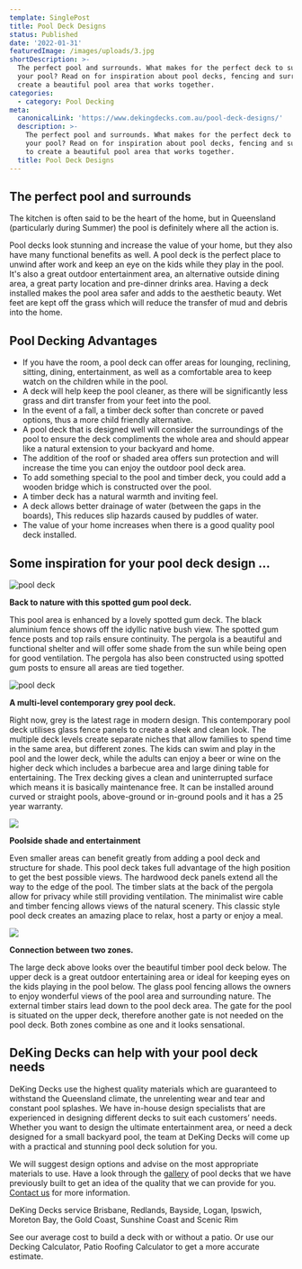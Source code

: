 ```yaml
---
template: SinglePost
title: Pool Deck Designs
status: Published
date: '2022-01-31'
featuredImage: /images/uploads/3.jpg
shortDescription: >-
  The perfect pool and surrounds. What makes for the perfect deck to surround
  your pool? Read on for inspiration about pool decks, fencing and surrounds to
  create a beautiful pool area that works together.
categories:
  - category: Pool Decking
meta:
  canonicalLink: 'https://www.dekingdecks.com.au/pool-deck-designs/'
  description: >-
    The perfect pool and surrounds. What makes for the perfect deck to surround
    your pool? Read on for inspiration about pool decks, fencing and surrounds
    to create a beautiful pool area that works together.
  title: Pool Deck Designs
---
```

## The perfect pool and surrounds

The kitchen is often said to be the heart of the home, but in Queensland (particularly during Summer) the pool is definitely where all the action is.

Pool decks look stunning and increase the value of your home, but they also have many functional benefits as well. A pool deck is the perfect place to unwind after work and keep an eye on the kids while they play in the pool. It's also a great outdoor entertainment area, an alternative outside dining area, a great party location and pre-dinner drinks area. Having a deck installed makes the pool area safer and adds to the aesthetic beauty. Wet feet are kept off the grass which will reduce the transfer of mud and debris into the home.

## Pool Decking Advantages

* If you have the room, a pool deck can offer areas for lounging, reclining, sitting, dining, entertainment, as well as a comfortable area to keep watch on the children while in the pool.
* A deck will help keep the pool cleaner, as there will be significantly less grass and dirt transfer from your feet into the pool.
* In the event of a fall, a timber deck softer than concrete or paved options, thus a more child friendly alternative.
* A pool deck that is designed well will consider the surroundings of the pool to ensure the deck compliments the whole area and should appear like a natural extension to your backyard and home.
* The addition of the roof or shaded area offers sun protection and will increase the time you can enjoy the outdoor pool deck area.
* To add something special to the pool and timber deck, you could add a wooden bridge which is constructed over the pool.
* A timber deck has a natural warmth and inviting feel.
* A deck allows better drainage of water (between the gaps in the boards), This reduces slip hazards caused by puddles of water.
* The value of your home increases when there is a good quality pool deck installed.

## Some inspiration for your pool deck design ...

![pool deck](/images/uploads/coroy3.jpg)

**Back to nature with this spotted gum pool deck.**

This pool area is enhanced by a lovely spotted gum deck. The black aluminium fence shows off the idyllic native bush view. The spotted gum fence posts and top rails ensure continuity. The pergola is a beautiful and functional shelter and will offer some shade from the sun while being open for good ventilation. The pergola has also been constructed using spotted gum posts to ensure all areas are tied together.

![pool deck](/images/uploads/img_9614.jpg)

**A multi-level contemporary grey pool deck.**

Right now, grey is the latest rage in modern design. This contemporary pool deck utilises glass fence panels to create a sleek and clean look. The multiple deck levels create separate niches that allow families to spend time in the same area, but different zones. The kids can swim and play in the pool and the lower deck, while the adults can enjoy a beer or wine on the higher deck which includes a barbecue area and large dining table for entertaining. The Trex decking gives a clean and uninterrupted surface which means it is basically maintenance free. It can be installed around curved or straight pools, above-ground or in-ground pools and it has a 25 year warranty.

![](/images/uploads/dsc_0211.jpg)

**Poolside shade and entertainment**

Even smaller areas can benefit greatly from adding a pool deck and structure for shade. This pool deck takes full advantage of the high position to get the best possible views. The hardwood deck panels extend all the way to the edge of the pool. The timber slats at the back of the pergola allow for privacy while still providing ventilation. The minimalist wire cable and timber fencing allows views of the natural scenery. This classic style pool deck creates an amazing place to relax, host a party or enjoy a meal. 

![](/images/uploads/pool_decking.jpg)

**Connection between two zones.**



The large deck above looks over the beautiful timber pool deck below. The upper deck is a great outdoor entertaining area or ideal for keeping eyes on the kids playing in the pool below. The glass pool fencing allows the owners to enjoy wonderful views of the pool area and surrounding nature. The external timber stairs lead down to the pool deck area. The gate for the pool is situated on the upper deck, therefore another gate is not needed on the pool deck. Both zones combine as one and it looks sensational.



## DeKing Decks can help with your pool deck needs

DeKing Decks use the highest quality materials which are guaranteed to withstand the Queensland climate, the unrelenting wear and tear and constant pool splashes. We have in-house design specialists that are experienced in designing different decks to suit each customers’ needs. Whether you want to design the ultimate entertainment area, or need a deck designed for a small backyard pool, the team at DeKing Decks  will come up with a practical and stunning pool deck solution for you.

We will suggest design options and advise on the most appropriate materials to use. Have a look through the [gallery](https://www.dekingdecks.com.au/services/pool-decking/) of pool decks that we have previously built to get an idea of the quality that we can provide for you. [Contact us](https://www.dekingdecks.com.au/contact/) for more information.

DeKing Decks service Brisbane, Redlands, Bayside, Logan, Ipswich, Moreton Bay, the Gold Coast, Sunshine Coast and Scenic Rim

See our average cost to build a deck with or without a patio. Or use our Decking Calculator, Patio Roofing Calculator to get a more accurate estimate.
